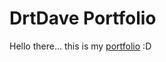 
# DrtDave Portfolio

Hello there... this is my [portfolio](https://drtfz.github.io/portfolio/)  :D


